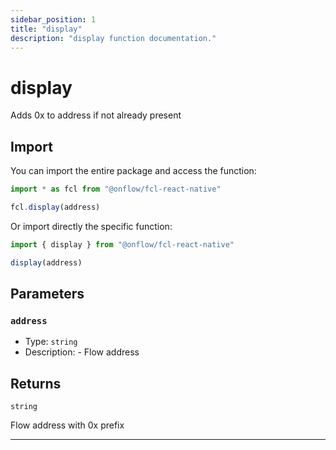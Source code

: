 ```yaml
---
sidebar_position: 1
title: "display"
description: "display function documentation."
---
```


<!-- THIS DOCUMENT IS AUTO-GENERATED FROM [onflow/fcl-react-native/../util-address/src/index.ts](https://github.com/onflow/fcl-js/tree/master/packages/fcl-react-native/../util-address/src/index.ts). DO NOT EDIT MANUALLY -->

# display

Adds 0x to address if not already present

## Import

You can import the entire package and access the function:

```typescript
import * as fcl from "@onflow/fcl-react-native"

fcl.display(address)
```

Or import directly the specific function:

```typescript
import { display } from "@onflow/fcl-react-native"

display(address)
```


## Parameters

### `address` 


- Type: `string`
- Description: - Flow address


## Returns

`string`


Flow address with 0x prefix

---